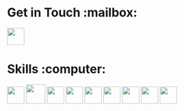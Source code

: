 <head>
 <link rel="stylesheet" href="https://cdn.jsdelivr.net/gh/devicons/devicon@v2.14.0/devicon.min.css">
</head>

<body>
 <h1>Get in Touch :mailbox:</h1>
 <div>
 <a href="https://www.linkedin.com/in/jescamilla1/"><img src="https://cdn.jsdelivr.net/gh/devicons/devicon/icons/linkedin/linkedin-original.svg" style="width: 40px; height: 40px;" /></a>
 </div>
 <h1>Skills :computer:</h1>
 <div>
  <a href="#"><img src="https://cdn.jsdelivr.net/gh/devicons/devicon/icons/python/python-original.svg" style="width: 40px; height: 40px;" /></a>
  <a href="#"><img src="https://cdn.jsdelivr.net/gh/devicons/devicon/icons/cplusplus/cplusplus-original.svg" style="width: 45px; height: 45px;" /></a>
  <a href="#"><img src="https://cdn.jsdelivr.net/gh/devicons/devicon/icons/html5/html5-original.svg" style="width: 40px; height: 40px;" /></a>
  <a href="#"><img src="https://cdn.jsdelivr.net/gh/devicons/devicon/icons/css3/css3-original.svg" style="width: 40px; height: 40px;" /></a>
  <a href="#"><img src="https://cdn.jsdelivr.net/gh/devicons/devicon/icons/php/php-original.svg" style="width: 40px; height: 40px;"/></a>
  <a href="#"><img src="https://cdn.jsdelivr.net/gh/devicons/devicon/icons/mysql/mysql-original-wordmark.svg" style="width: 40px; height: 40px;"/></a>
  <a href="#"><img src="https://cdn.jsdelivr.net/gh/devicons/devicon/icons/c/c-original.svg" style="width: 40px; height: 40px;"/></a>
  <a href="#"><img src="https://cdn.jsdelivr.net/gh/devicons/devicon/icons/vscode/vscode-original.svg" style="width: 40px; height: 40px;"/></a>
  <a href="#"><img src="https://symbols.getvecta.com/stencil_75/34_bash-shell-icon.a56a03e1f5.svg" style="width: 40px; height: 40px;"/></a>
  
  
 </div>
</body>
